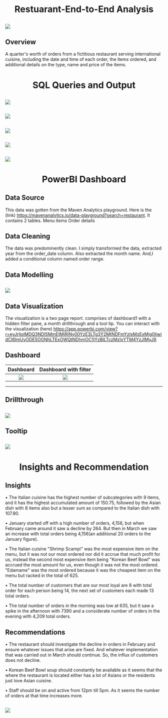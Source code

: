# <p align="center" style="margin-top: 0px;"> Restuarant-End-to-End Analysis
![](restaurant_image.jpg)
---

## Overview
A quarter's worth of orders from a fictitious restaurant serving international cuisine, including the date and time of each order, the items ordered, and additional details on the type, name and price of the items.

# <p align="center" style="margin-top: 0px;"> SQL Queries and Output
![](Resturant_Q1.png)
---

![](Resturant_Q2.png)
---

![](Resturant_Q3.png)
---

![](Resturant_Q4.png)
---

![](Resturant_Q5.png)
---
# <p align="center" style="margin-top: 0px;"> PowerBI Dashboard

## Data Source
This data was gotten from the Maven Analytics playground. Here is the (link) https://mavenanalytics.io/data-playground?search=restaurant. It contains 2 tables.
Menu items
Order details

## Data Cleaning
The data was predominently clean. I simply transformed the data, extracted year from the order_date column. Also extracted the month name. And,I added a conditional column named order range.

## Data Modelling
![](restaurant_model.png)
---

## Data Visualization
The visualization is a two page report. comprises of dashboard1 with a hidden filter pane, a month drillthrough and a tool tip. You can interact with the visualization (here)
https://app.powerbi.com/view?r=eyJrIjoiMDQ3NDI5MmEtMjRiNy00YzE3LTg3Y2MtNDFmYzIxMzExMjg0IiwidCI6ImUyODE5OGNhLTExOWQtNDhmOC1iYzBlLTczMzIxYTM4YzJlMyJ9.

## Dashboard
Dashboard           | Dashboard with filter
:------------------:|:--------------------------:
![](resturant_dash1.png)  | ![](restaurant_dash_filter.png)
---

## Drillthrough
![](drillthrough.png)
---

## Tooltip
![](tool_tip.png)
---

# <p align="center" style="margin-top: 0px;"> Insights and Recommendation
## Insights

•	The Italian cuisine has the highest number of subcategories with 9 items, and it has the highest accumulated amount of 150.75, followed by the Asian dish with 8 items also but a lesser sum as compared to the Italian dish with 107.80.

•	January started off with a high number of orders, 4,156, but when February came around it saw a decline by 264. But then in March we saw an increase with total orders being 4,156(an additional 20 orders to the January figure).

•	The Italian cuisine "Shrimp Scampi" was the most expensive item on the menu, but it was not our most ordered nor did it accrue that much profit for us, instead the second most expensive item being "Korean Beef Bowl" was accrued the most amount for us, even though it was not the most ordered. "Edamame" was the most ordered because it was the cheapest item on the menu but racked in the total of 625.

•	The total number of customers that are our most loyal are 8 with total order for each person being 14, the next set of customers each made 13 total orders.

•	The total number of orders in the morning was low at 635, but it saw a spike in the afternoon with 7390 and a considerate number of orders in the evening with 4,209 total orders.

## Recommendations
•	The restaurant should investigate the decline in orders in February and ensure whatever issues that arise are fixed. And whatever implementation that was carried out in March should continue. So, the influx of customers does not decline.

•	Korean Beef Bowl soup should constantly be available as it seems that the where the restaurant is located either has a lot of Asians or the residents just love Asian cuisine.

•	Staff should be on and active from 12pm till 5pm. As it seems the number of orders at that time increases more.

![](thank_restaurant.jpg)
---

